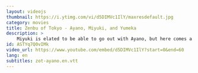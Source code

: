 ```yaml
---
layout: videojs
thumbnail: https://i.ytimg.com/vi/d5DIMVc1IlY/maxresdefault.jpg
category: movies
title: Zenbu of Tokyo - Ayano, Miyuki, and Yumeka
description: >
    Miyuki is elated to be able to go out with Ayano, but here comes a blast from the past...
id: ASTYq7Q0vIMk
video_url: https://www.youtube.com/embed/d5DIMVc1IlY?start=0&end=60
lang: en
subtitles: zot-ayano.en.vtt
---
```

